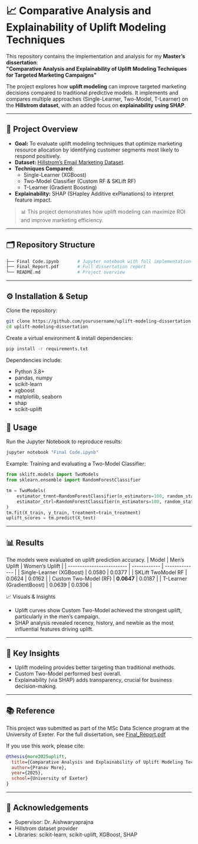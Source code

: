 # 📈 Comparative Analysis and Explainability of Uplift Modeling Techniques

This repository contains the implementation and analysis for my **Master’s dissertation**:  
**"Comparative Analysis and Explainability of Uplift Modeling Techniques for Targeted Marketing Campaigns"**  

The project explores how **uplift modeling** can improve targeted marketing decisions compared to traditional predictive models. It implements and compares multiple approaches (Single-Learner, Two-Model, T-Learner) on the **Hillstrom dataset**, with an added focus on **explainability using SHAP**.

---

## 🚀 Project Overview

- **Goal:** To evaluate uplift modeling techniques that optimize marketing resource allocation by identifying customer segments most likely to respond positively.  
- **Dataset:** [Hillstrom’s Email Marketing Dataset](https://www.uplift-modeling.com/en/latest/api/datasets/fetch_hillstrom.html).  
- **Techniques Compared:**  
  - Single-Learner (XGBoost)  
  - Two-Model Classifier (Custom RF & SKLift RF)  
  - T-Learner (Gradient Boosting)  
- **Explainability:** SHAP (SHapley Additive exPlanations) to interpret feature impact.  

> 📊 This project demonstrates how uplift modeling can maximize ROI and improve marketing efficiency.

---

## 🗂 Repository Structure

```bash
├── Final Code.ipynb       # Jupyter notebook with full implementation
├── Final_Report.pdf       # Full dissertation report
└── README.md              # Project overview
```

---

## ⚙️ Installation & Setup

Clone the repository:
```bash
git clone https://github.com/yourusername/uplift-modeling-dissertation.git
cd uplift-modeling-dissertation
```
Create a virtual environment & install dependencies:
```bash
pip install -r requirements.txt
```

Dependencies include:
* Python 3.8+
* pandas, numpy
* scikit-learn
* xgboost
* matplotlib, seaborn
* shap
* scikit-uplift

## 📖 Usage

Run the Jupyter Notebook to reproduce results:
```bash
jupyter notebook "Final Code.ipynb"
```
Example: Training and evaluating a Two-Model Classifier:
```python
from sklift.models import TwoModels
from sklearn.ensemble import RandomForestClassifier

tm = TwoModels(
    estimator_trmnt=RandomForestClassifier(n_estimators=100, random_state=42),
    estimator_ctrl=RandomForestClassifier(n_estimators=100, random_state=42)
)
tm.fit(X_train, y_train, treatment=train_treatment)
uplift_scores = tm.predict(X_test)
```
---

## 📊 Results

The models were evaluated on uplift prediction accuracy.
| Model                     | Men’s Uplift | Women’s Uplift |
| ------------------------- | ------------ | -------------- |
| Single-Learner (XGBoost)  | 0.0580       | 0.0377         |
| SKLift TwoModel RF        | 0.0624       | 0.0162         |
| Custom Two-Model (RF)     | **0.0647**   | 0.0187         |
| T-Learner (GradientBoost) | 0.0639       | 0.0306         |

📈 Visuals & Insights
* Uplift curves show Custom Two-Model achieved the strongest uplift, particularly in the men’s campaign.
* SHAP analysis revealed recency, history, and newbie as the most influential features driving uplift.

---

## 🔎 Key Insights

* Uplift modeling provides better targeting than traditional methods.
* Custom Two-Model performed best overall.
* Explainability (via SHAP) adds transparency, crucial for business decision-making.

---

## 📚 Reference
This project was submitted as part of the MSc Data Science program at the University of Exeter.
For the full dissertation, see [Final_Report.pdf](https://github.com/prannavm07/uplift-explained/blob/main/Final_Report.pdf)

If you use this work, please cite:
```bibtex
@thesis{more2025uplift,
  title={Comparative Analysis and Explainability of Uplift Modeling Techniques for Targeted Marketing Campaigns},
  author={Pranav More},
  year={2025},
  school={University of Exeter}
}
```

---

## 🙌 Acknowledgements

* Supervisor: Dr. Aishwaryaprajna
* Hillstrom dataset provider
* Libraries: scikit-learn, scikit-uplift, XGBoost, SHAP
